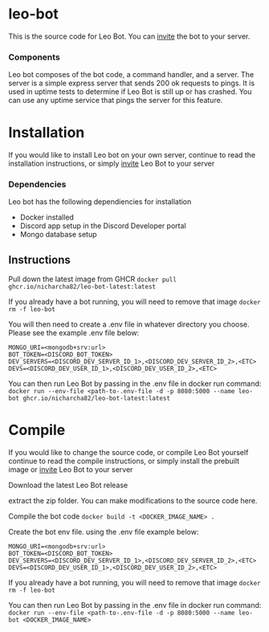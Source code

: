 # leo-bot
This is the source code for Leo Bot. You can [invite](https://discord.com/oauth2/authorize?client_id=1246326917334962188&permissions=8&scope=bot) the bot to your server.

### Components
Leo bot composes of the bot code, a command handler, and a server. The server is a simple express server that sends 200 ok requests to pings. It is used in uptime tests to determine if Leo Bot is still up or has crashed. You can use any uptime service that pings the server for this feature.

# Installation
If you would like to install Leo bot on your own server, continue to read the installation instructions, or simply [invite](https://discord.com/oauth2/authorize?client_id=1246326917334962188&permissions=8&scope=bot) Leo Bot to your server

### Dependencies
Leo bot has the following dependiencies for installation
- Docker installed
- Discord app setup in the Discord Developer portal
- Mongo database setup

## Instructions
Pull down the latest image from GHCR
`docker pull ghcr.io/nicharcha82/leo-bot-latest:latest`

If you already have a bot running, you will need to remove that image
`docker rm -f leo-bot`

You will then need to create a .env file in whatever directory you choose. Please see the example .env file below:
```
MONGO_URI=<mongodb+srv:url>
BOT_TOKEN=<DISCORD_BOT_TOKEN>
DEV_SERVERS=<DISCORD_DEV_SERVER_ID_1>,<DISCORD_DEV_SERVER_ID_2>,<ETC>
DEVS=<DISCORD_DEV_USER_ID_1>,<DISCORD_DEV_USER_ID_2>,<ETC>
```

You can then run Leo Bot by passing in the .env file in docker run command:
`docker run --env-file <path-to-.env-file -d -p 8080:5000 --name leo-bot ghcr.io/nicharcha82/leo-bot-latest:latest`

# Compile
If you would like to change the source code, or compile Leo Bot yourself continue to read the compile instructions, or simply install the prebuilt image or [invite](https://discord.com/oauth2/authorize?client_id=1246326917334962188&permissions=8&scope=bot) Leo Bot to your server

Download the latest Leo Bot release

extract the zip folder. You can make modifications to the source code here.

Compile the bot code
`docker build -t <DOCKER_IMAGE_NAME> .`

Create the bot env file. using the .env file example below:
```
MONGO_URI=<mongodb+srv:url>
BOT_TOKEN=<DISCORD_BOT_TOKEN>
DEV_SERVERS=<DISCORD_DEV_SERVER_ID_1>,<DISCORD_DEV_SERVER_ID_2>,<ETC>
DEVS=<DISCORD_DEV_USER_ID_1>,<DISCORD_DEV_USER_ID_2>,<ETC>
```

If you already have a bot running, you will need to remove that image
`docker rm -f leo-bot`

You can then run Leo Bot by passing in the .env file in docker run command:
`docker run --env-file <path-to-.env-file -d -p 8080:5000 --name leo-bot <DOCKER_IMAGE_NAME>`
